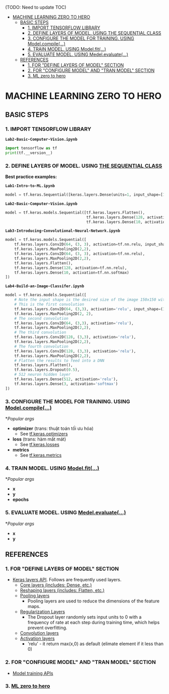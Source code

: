 (TODO: Need to update TOC)

- [MACHINE LEARNING ZERO TO HERO](#machine-learning-zero-to-hero)
  - [BASIC STEPS](#basic-steps)
    - [1. IMPORT TENSORFLOW LIBRARY](#1-import-tensorflow-library)
    - [2. DEFINE LAYERS OF MODEL. USING THE SEQUENTIAL CLASS](#2-define-layers-of-model-using-the-sequential-class)
    - [3. CONFIGURE THE MODEL FOR TRAINING. USING Model.compile(...)](#3-configure-the-model-for-training-using-modelcompile)
    - [4. TRAIN MODEL. USING Model.fit(...)](#4-train-model-using-modelfit)
    - [5. EVALUATE MODEL. USING Medel.evaluate(...)](#5-evaluate-model-using-medelevaluate)
  - [REFERENCES](#references)
    - [1. FOR "DEFINE LAYERS OF MODEL" SECTION](#1-for-define-layers-of-model-section)
    - [2. FOR "CONFIGURE MODEL" AND "TRAN MODEL" SECTION](#2-for-configure-model-and-tran-model-section)
    - [3. ML zero to hero](#3-ml-zero-to-hero)

# MACHINE LEARNING ZERO TO HERO

## BASIC STEPS

### 1. IMPORT TENSORFLOW LIBRARY

**`Lab2-Basic-Computer-Vision.ipynb`**

```python
import tensorflow as tf
print(tf.__version__)
```

### 2. DEFINE LAYERS OF MODEL. USING [THE SEQUENTIAL CLASS](https://keras.io/api/models/sequential/)

**Best practice examples:**

**`Lab1-Intro-to-ML.ipynb`**

```python
model = tf.keras.Sequential([keras.layers.Dense(units=1, input_shape=[1])])
```

**`Lab2-Basic-Computer-Vision.ipynb`**

```python
model = tf.keras.models.Sequential([tf.keras.layers.Flatten(),
                                    tf.keras.layers.Dense(128, activation=tf.nn.relu),
                                    tf.keras.layers.Dense(10, activation=tf.nn.softmax)])
```

**`Lab3-Introducing-Convolutional-Neural-Network.ipynb`**

```python
model = tf.keras.models.Sequential([
    tf.keras.layers.Conv2D(64, (3, 3), activation=tf.nn.relu, input_shape=(28, 28, 1)),
    tf.keras.layers.MaxPooling2D(2,2),
    tf.keras.layers.Conv2D(64, (3, 3), activation=tf.nn.relu),
    tf.keras.layers.MaxPooling2D(2,2),
    tf.keras.layers.Flatten(),
    tf.keras.layers.Dense(128, activation=tf.nn.relu),
    tf.keras.layers.Dense(10, activation=tf.nn.softmax)
])
```

**`Lab4-Build-an-Image-Classifer.ipynb`**

```python
model = tf.keras.models.Sequential([
    # Note the input shape is the desired size of the image 150x150 with 3 bytes color
    # This is the first convolution
    tf.keras.layers.Conv2D(64, (3,3), activation='relu', input_shape=(150, 150, 3)),
    tf.keras.layers.MaxPooling2D(2, 2),
    # The second convolution
    tf.keras.layers.Conv2D(64, (3,3), activation='relu'),
    tf.keras.layers.MaxPooling2D(2,2),
    # The third convolution
    tf.keras.layers.Conv2D(128, (3,3), activation='relu'),
    tf.keras.layers.MaxPooling2D(2,2),
    # The fourth convolution
    tf.keras.layers.Conv2D(128, (3,3), activation='relu'),
    tf.keras.layers.MaxPooling2D(2,2),
    # Flatten the results to feed into a DNN
    tf.keras.layers.Flatten(),
    tf.keras.layers.Dropout(0.5),
    # 512 neuron hidden layer
    tf.keras.layers.Dense(512, activation='relu'),
    tf.keras.layers.Dense(3, activation='softmax')
])
```

### 3. CONFIGURE THE MODEL FOR TRAINING. USING [Model.compile(...)](https://keras.io/api/models/model_training_apis/#compile-method)

**Popular *args**

* **optimizer** (trans: thuật toán tối ưu hóa)
  + See [tf.keras.optimizers](https://keras.io/api/optimizers/)
* **loss** (trans: hàm mất mát)
  + See [tf.keras.losses](https://keras.io/api/losses/)
* **metrics**
  + See [tf.keras.metrics](https://keras.io/api/metrics/)

### 4. TRAIN MODEL. USING [Model.fit(...)](https://keras.io/api/models/model_training_apis/#fit-method)

**Popular *args**

* **x**
* **y**
* **epochs**

### 5. EVALUATE MODEL. USING [Medel.evaluate(...)](https://keras.io/api/models/model_training_apis/#evaluate-method)

**Popular *args**

* **x**
* **y**

## REFERENCES

### 1. FOR "DEFINE LAYERS OF MODEL" SECTION
* [Keras layers API](https://keras.io/api/layers/). Follows are frequently used layers.
  + [Core layers (includes: Dense, etc.)](https://keras.io/api/layers/core_layers/)
  + [Reshaping layers (includes: Flatten, etc.)](https://keras.io/api/layers/reshaping_layers/)
  + [Pooling layers](https://keras.io/api/layers/pooling_layers/)
    - Pooling layers are used to reduce the dimensions of the feature maps.
  + [Regularization Layers](https://keras.io/api/layers/regularization_layers/)
    - The Dropout layer randomly sets input units to 0 with a frequency of rate at each step during training time, which helps prevent overfitting.
  + [Convolution layers](https://keras.io/api/layers/convolution_layers/)
  + [Activation layers](https://keras.io/api/layers/activation_layers/)
    + 'relu' - it return max(x,0) as default (elimate element if it less than 0)
### 2. FOR "CONFIGURE MODEL" AND "TRAN MODEL" SECTION
* [Model training APIs](https://keras.io/api/models/model_training_apis)

### 3. [ML zero to hero](https://www.youtube.com/watch?v=NVsw-JrXv9I&list=PLQY2H8rRoyvxNqk9EV5VP5fS0cWEXW5QQ)
